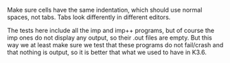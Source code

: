 <!-- Copyright (c) 2010-2018 K Team. All Rights Reserved. -->

Make sure cells have the same indentation, which should use normal
spaces, not tabs.  Tabs look differently in different editors.

The tests here include all the imp and imp++ programs, but of course
the imp ones do not display any output, so their .out files are empty.
But this way we at least make sure we test that these programs
do not fail/crash and that nothing is output, so it is better that what
we used to have in K3.6.
